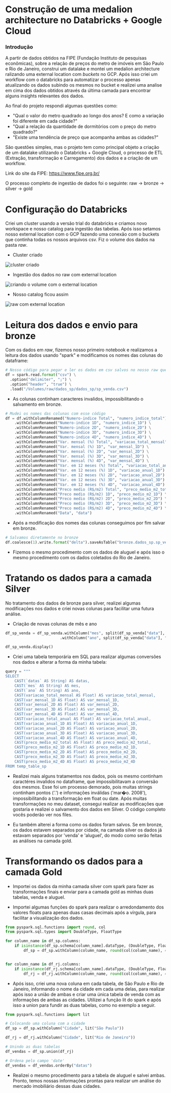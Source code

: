 # Construção de uma medalion architecture no Databricks + Google Cloud

### Introdução

A partir de dados obtidos na FIPE (Fundação Instituto de pesquisas econômicas), sobre a relação de preços do metro de imóveis em São Paulo e Rio de Janeiro, construi um datalake e montei um medalion architecture ralizando uma external location com *buckets* no GCP. Após isso criei um workflow com o databricks para automatizar o processo apenas atualizando os dados subindo os mesmos no bucket e realizei uma analise em cima dos dados obtidos através da última camada para encontrar alguns insights relevantes dos dados. 

Ao final do projeto respondi algumas questões como:
- "Qual o valor do metro quadrado ao longo dos anos? E como a variação foi diferente em cada cidade?"
- "Qual a relação da quantidade de dormitórios com o preço do metro quadrado?"
- "Existe uma tendência de preço que acompanha ambas as cidades?"

São questões simples, mas o projeto tem como principal objeto a criação de um datalake utilizando o Databricks + Google Cloud, o processo de ETL (Extração, transformação e Carregamento) dos dados e a criação de um workflow.

Link do site da FIPE: https://www.fipe.org.br/

O processo completo de ingestão de dados foi o seguinte:
raw -> bronze -> silver -> gold



# Configuração do Databricks
Criei um cluster usando a versão trial do databricks e criamos novo workspace e nosso catalog para ingestão das tabelas. Após isso setamos nosso external location com o GCP fazendo uma conexão com o buckets que continha todas os nossos arquivos csv.
Fiz o volume dos dados na pasta *raw*.

* Cluster criado

![cluster criado](https://github.com/PedroHenrique0214/imoveis_preco/assets/155765414/5665988d-3d99-4925-9c06-3c642c26d217)

* Ingestão dos dados no raw com external location

![criando o volume com o external location](https://github.com/PedroHenrique0214/imoveis_preco/assets/155765414/1a1c4c65-20d5-42b5-978a-50a68710ab12)


* Nosso catalog ficou assim

![raw com external location](https://github.com/PedroHenrique0214/imoveis_preco/assets/155765414/e58f9963-f80d-4199-9153-84fa98228b55)



# Leitura dos dados e envio para bronze
Com os dados em *raw*, fizemos nosso primeiro notebook e realizamos a leitura dos dados usando "spark" e modificamos os nomes das colunas do dataframe:

```python
# Nosso código para pegar e ler os dados em csv salvos no nosso raw que pegamos do bucket
df = spark.read.format("csv") \
  .option("delimiter", ";") \
  .option("header", "true") \
  .load("/Volumes/raw/dados_sp/dados_sp/sp_venda.csv")
```

- As colunas continham caracteres invalidos, impossibilitando o salvamento em bronze.

```python
# Mudei os nomes das colunas com esse código
df = df.withColumnRenamed("Numero-indice Total", "numero_indice_total") \
    .withColumnRenamed("Numero-indice 1D", "numero_indice_1D") \
    .withColumnRenamed("Numero-indice 2D", "numero_indice_2D") \
    .withColumnRenamed("Numero-indice 3D", "numero_indice_3D") \
    .withColumnRenamed("Numero-indice 4D", "numero_indice_4D") \
    .withColumnRenamed("Var. mensal (%) Total", "variacao_total_mensal") \
    .withColumnRenamed("Var. mensal (%) 1D", "var_mensal_1D") \
    .withColumnRenamed("Var. mensal (%) 2D", "var_mensal_2D") \
    .withColumnRenamed("Var. mensal (%) 3D", "var_mensal_3D") \
    .withColumnRenamed("Var. mensal (%) 4D", "var_mensal_4D") \
    .withColumnRenamed("Var. em 12 meses (%) Total", "variacao_total_anual") \
    .withColumnRenamed("Var. em 12 meses (%) 1D", "variacao_anual_1D") \
    .withColumnRenamed("Var. em 12 meses (%) 2D", "variacao_anual_2D") \
    .withColumnRenamed("Var. em 12 meses (%) 3D", "variacao_anual_3D") \
    .withColumnRenamed("Var. em 12 meses (%) 4D", "variacao_anual_4D") \
    .withColumnRenamed("Preco medio (R$/m2) Total", "preco_medio_m2_total") \
    .withColumnRenamed("Preco medio (R$/m2) 1D", "preco_medio_m2_1D") \
    .withColumnRenamed("Preco medio (R$/m2) 2D", "preco_medio_m2_2D") \
    .withColumnRenamed("Preco medio (R$/m2) 3D", "preco_medio_m2_3D") \
    .withColumnRenamed("Preco medio (R$/m2) 4D", "preco_medio_m2_4D") \
    .withColumnRenamed("Data", "data")
```
  
- Após a modificação dos nomes das colunas conseguimos por fim salvar em bronze.
```python
# Salvamos diretamente no bronze
df.coalesce(1).write.format("delta").saveAsTable("bronze.dados_sp.sp_venda")
```
- Fizemos o mesmo procedimento com os dados de aluguel e após isso o mesmo procedimento com os dados coletados do Rio de Janeiro.

# Tratando os dados para a camada Silver

No tratamento dos dados de bronze para silver, realizei algumas modificações nos dados e criei novas colunas para facilitar uma futura análise.

- Criação de novas colunas de mês e ano
```python
df_sp_venda = df_sp_venda.withColumn("mes", split(df_sp_venda["data"], ", ").getItem(0)) \
                        .withColumn("ano", split(df_sp_venda["data"], ", ").getItem(1))

df_sp_venda.display()
```

- Criei uma tabela temporária em SQL para realizar algumas conversões nos dados e alterar a forma da minha tabela:
```python
query = """
SELECT 
    CAST(`datas` AS String) AS datas,
    CAST(`mes` AS String) AS mes,
    CAST(`ano` AS String) AS ano,
    CAST(variacao_total_mensal AS Float) AS variacao_total_mensal,
    CAST(var_mensal_1D AS Float) AS var_mensal_1D,
    CAST(var_mensal_2D AS Float) AS var_mensal_2D,
    CAST(var_mensal_3D AS Float) AS var_mensal_3D,
    CAST(var_mensal_4D AS Float) AS var_mensal_4D,
    CAST(variacao_total_anual AS Float) AS variacao_total_anual,
    CAST(variacao_anual_1D AS Float) AS variacao_anual_1D,
    CAST(variacao_anual_2D AS Float) AS variacao_anual_2D,
    CAST(variacao_anual_3D AS Float) AS variacao_anual_3D,
    CAST(variacao_anual_4D AS Float) AS variacao_anual_4D,
    CAST(preco_medio_m2_total AS Float) AS preco_medio_m2_total,
    CAST(preco_medio_m2_1D AS Float) AS preco_medio_m2_1D,
    CAST(preco_medio_m2_2D AS Float) AS preco_medio_m2_2D,
    CAST(preco_medio_m2_3D AS Float) AS preco_medio_m2_3D,
    CAST(preco_medio_m2_4D AS Float) AS preco_medio_m2_4D
FROM temp_table_sp
```


- Realizei mais alguns tratamentos nos dados, pois os mesmo continham caractéres invalidos no dataframe, que impossibilitavam a conversão dos mesmos. Esse foi um processo demorado, pois muitas strings continham pontos ('.') e informações inválidas ('mar�o. 2008'), impossibilitando a transformação em float ou date. Após muitas transformações no meu dataset, consegui realizar as modificações que gostaria e realizei o salvamento dos dados em Silver. O código completo vocês poderão ver nos files.

- Eu também alterei a forma como os dados foram salvos. Se em bronze, os dados estavem separados por cidade, na camada silver os dados já estavam separados por 'venda' e 'aluguel', do modo como serão feitas as análises na camada gold.

# Transformando os dados para a camada Gold

- Importei os dados da minha camada silver com spark para fazer as transformações finais e enviar para a camada gold as minhas duas tabelas, venda e aluguel.

- Importei algumas funções do spark para realizar o arredondamento dos valores floats para apenas duas casas decimais após a vírgula, para facilitar a visualização dos dados.
```python
from pyspark.sql.functions import round, col
from pyspark.sql.types import DoubleType, FloatType

for column_name in df_sp.columns:
    if isinstance(df_sp.schema[column_name].dataType, (DoubleType, FloatType)):
        df_sp = df_sp.withColumn(column_name, round(col(column_name), 4))


for column_name in df_rj.columns:
    if isinstance(df_rj.schema[column_name].dataType, (DoubleType, FloatType)):
        df_rj = df_rj.withColumn(column_name, round(col(column_name), 4))
```

- Após isso, criei uma nova coluna em cada tabela, de São Paulo e Rio de Janeiro, informando o nome da cidade em cada uma delas, para realizar após isso a união de ambas e criar uma única tabela de venda com as informações de ambas as cidades. Utilizei a função lit do spark e após isso a union para fundir as duas tabelas, como no exemplo a seguir.
```python
from pyspark.sql.functions import lit

# Colocando uma coluna com a cidade
df_sp = df_sp.withColumn("Cidade", lit("São Paulo"))

df_rj = df_rj.withColumn("Cidade", lit("Rio de Janeiro"))

# Unindo as duas tabelas
df_vendas = df_sp.union(df_rj)

# Ordena pelo campo 'date'
df_vendas = df_vendas.orderBy("datas")
```

- Realizei o mesmo procedimento para a tabela de aluguel e salvei ambas. Pronto, temos nossas informações prontas para realizar um análise do mercado imobiliário dessas duas cidades.

